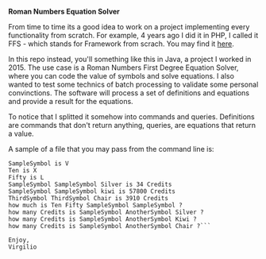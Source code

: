 **Roman Numbers Equation Solver**

  From time to time its a good idea to work on a project implementing every functionality from scratch. For example, 4 years ago I did it in PHP, I called it FFS - which stands for Framework from scrach.
You may find it [here](https://github.com/virgiliolino/ffs).

  In this repo instead, you'll something like this in Java, a project I worked in 2015. The use case is a Roman Numbers First Degree Equation Solver, where you can code the value of symbols and solve equations.
I also wanted to test some technics of batch processing to validate some personal convinctions. The software will process a set of definitions and equations and provide a result for the equations.

  To notice that I splitted it somehow into commands and queries. Definitions are commands that don't return anything, queries, are equations that return a value.

A sample of a file that you may pass from the command line is:

```SampleSymbol is I
SampleSymbol is V
Ten is X
Fifty is L
SampleSymbol SampleSymbol Silver is 34 Credits
SampleSymbol SampleSymbol kiwi is 57800 Credits
ThirdSymbol ThirdSymbol Chair is 3910 Credits
how much is Ten Fifty SampleSymbol SampleSymbol ?
how many Credits is SampleSymbol AnotherSymbol Silver ?
how many Credits is SampleSymbol AnotherSymbol Kiwi ?
how many Credits is SampleSymbol AnotherSymbol Chair ?```

Enjoy,
Virgilio



